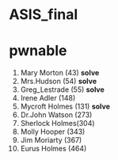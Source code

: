 # ASIS_final
# pwnable

1. Mary Morton    (43) **solve**
2. Mrs.Hudson     (54) **solve**
3. Greg_Lestrade  (55) **solve**
4. Irene Adler    (148)
5. Mycroft Holmes (131) **solve**
6. Dr.John Watson (273)
7. Sherlock Holmes(304)
8. Molly Hooper   (343)
9. Jim Moriarty   (367)
10. Eurus Holmes  (464)
